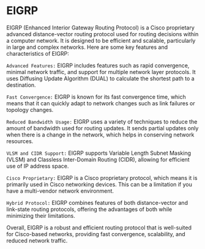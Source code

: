 # EIGRP
EIGRP (Enhanced Interior Gateway Routing Protocol) is a Cisco proprietary advanced distance-vector routing protocol used for routing decisions within a computer network. It is designed to be efficient and scalable, particularly in large and complex networks.
Here are some key features and characteristics of EIGRP:


`Advanced Features:` EIGRP includes features such as rapid convergence, minimal network traffic, and support for multiple network layer protocols. It uses Diffusing Update Algorithm (DUAL) to calculate the shortest path to a destination.


`Fast Convergence:` EIGRP is known for its fast convergence time, which means that it can quickly adapt to network changes such as link failures or topology changes.


`Reduced Bandwidth Usage:` EIGRP uses a variety of techniques to reduce the amount of bandwidth used for routing updates. It sends partial updates only when there is a change in the network, which helps in conserving network resources.


`VLSM and CIDR Support:` EIGRP supports Variable Length Subnet Masking (VLSM) and Classless Inter-Domain Routing (CIDR), allowing for efficient use of IP address space.


`Cisco Proprietary:` EIGRP is a Cisco proprietary protocol, which means it is primarily used in Cisco networking devices. This can be a limitation if you have a multi-vendor network environment.


`Hybrid Protocol:` EIGRP combines features of both distance-vector and link-state routing protocols, offering the advantages of both while minimizing their limitations.


Overall, EIGRP is a robust and efficient routing protocol that is well-suited for Cisco-based networks, providing fast convergence, scalability, and reduced network traffic.



